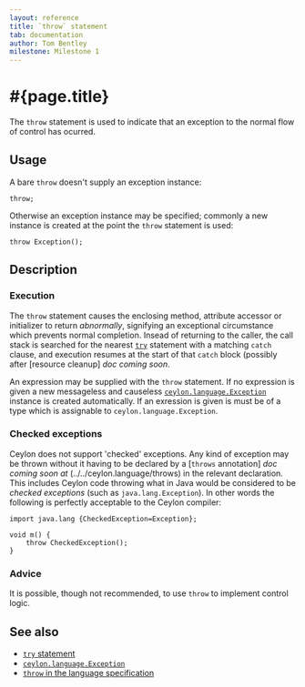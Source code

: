 ```yaml
---
layout: reference
title: `throw` statement
tab: documentation
author: Tom Bentley
milestone: Milestone 1
---
```


# #{page.title}

The `throw` statement is used to indicate that an exception to the normal 
flow of control has ocurred.

## Usage 

A bare `throw` doesn't supply an exception instance:

    throw;

Otherwise an exception instance may be specified; commonly a new instance is 
created at the point the `throw` statement is used:

    throw Exception();

## Description

### Execution

The `throw` statement causes the enclosing method, attribute accessor or 
initializer to return *abnormally*, signifying an exceptional circumstance 
which prevents normal completion. Insead of returning to the caller, the 
call stack is searched for the nearest [`try`](../try) statement 
with a matching `catch` clause, and execution resumes at the start of that
`catch` block (possibly after [resource cleanup] _doc coming soon_.

An expression may be supplied with the `throw` statement. If no expression is 
given a new messageless and causeless 
[`ceylon.language.Exception`](../../ceylon.language/Exception) instance is 
created automatically. If an exression is given is must be of a type which is 
assignable to `ceylon.language.Exception`.

### Checked exceptions

Ceylon does not support 'checked' exceptions. Any kind of exception may be 
thrown without it having to be declared by a 
[`throws` annotation]  _doc coming soon at_ (../../ceylon.language/throws) in the relevant declaration. 
This includes Ceylon code throwing what in Java would 
be considered to be *checked exceptions* (such as `java.lang.Exception`). In 
other words the following is perfectly acceptable to the Ceylon compiler:

    import java.lang {CheckedException=Exception};
    
    void m() {
        throw CheckedException();
    }

### Advice

It is possible, though not recommended, to use `throw` to implement control 
logic.

## See also

* [`try` statement](../try)
* [`ceylon.language.Exception`](../../ceylon.language/Exception)
* [`throw` in the language specification](#{site.urls.spec}#trycatchfinally)

